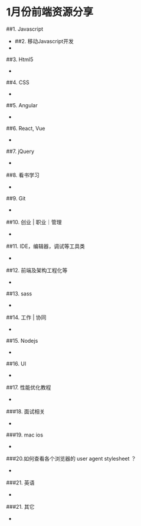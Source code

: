 # 1月份前端资源分享

##1. Javascript
- []()
##2. 移动Javascript开发
- []()

##3. Html5
- []()

##4. CSS
- []()

##5. Angular
- []()

##6. React, Vue
- []()

##7. jQuery
- []()

##8. 看书学习
- []()

##9. Git
- []()

##10. 创业 | 职业｜管理
- []()

##11. IDE，编辑器，调试等工具类
- []()

##12. 前端及架构工程化等
- []()

##13. sass
- []()

##14. 工作 | 协同
- []()

##15. Nodejs
- []()

##16. UI
- []()

##17. 性能优化教程
- []()

###18. 面试相关
- []()

###19. mac ios
- []()

###20.如何查看各个浏览器的 user agent stylesheet ？
- []()

###21. 英语
- []()

###21. 其它
- []()
